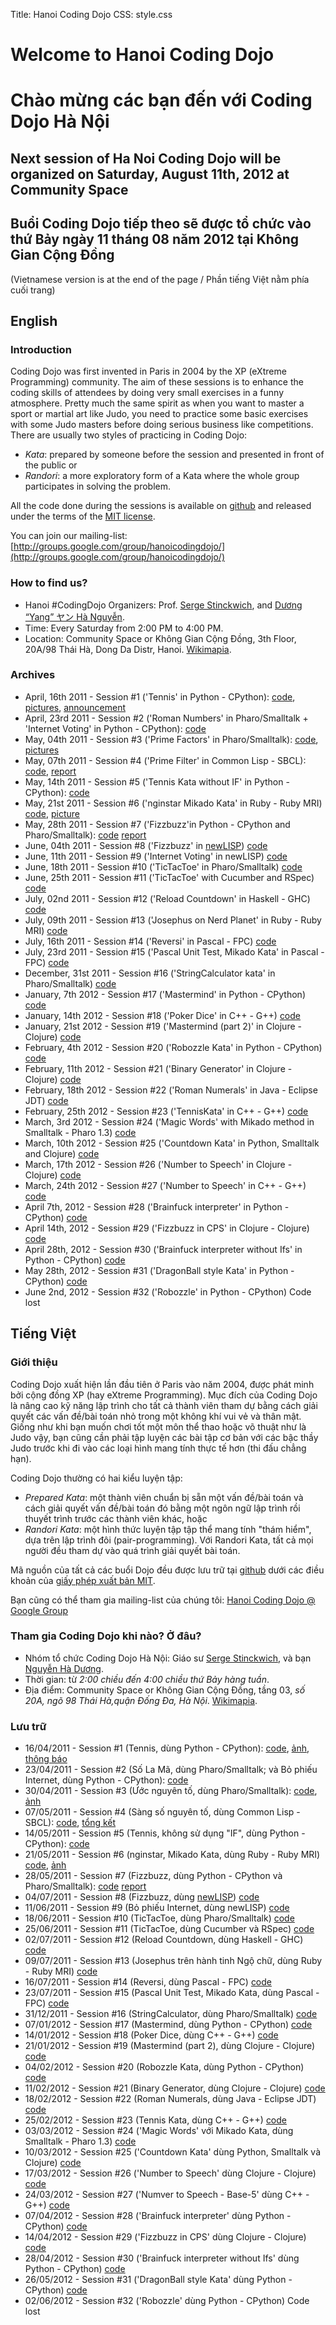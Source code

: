 Title: Hanoi Coding Dojo
CSS: style.css

# Welcome to Hanoi Coding Dojo
# Chào mừng các bạn đến với Coding Dojo Hà Nội

## Next session of Ha Noi Coding Dojo will be organized on Saturday, August 11th, 2012 at Community Space ##

## Buổi Coding Dojo tiếp theo sẽ được tổ chức vào thứ Bảy ngày 11 tháng 08 năm 2012 tại Không Gian Cộng Đồng ##

(Vietnamese version is at the end of the page / Phần tiếng Việt nằm phía cuối
trang)

## English

### Introduction

Coding Dojo was first invented in Paris in 2004 by the XP (eXtreme
Programming) community.  The aim of these sessions is to enhance the coding
skills of attendees by doing very small exercises in a funny atmosphere.
Pretty much the same spirit as when you want to master a sport or martial art
like Judo, you need to practice some basic exercises with some Judo masters
before doing serious business like competitions.  There are usually two styles
of practicing in Coding Dojo:

* *Kata*: prepared by someone before the session and presented in front of the
  public or
* *Randori*: a more exploratory form of a Kata where the whole group
  participates in solving the problem.

All the code done during the sessions is available on
[github](http://www.github.com/) and released under the terms of the
[MIT license](http://www.opensource.org/licenses/mit-license.php).

You can join our mailing-list:
[http://groups.google.com/group/hanoicodingdojo/](http://groups.google.com/group/hanoicodingdojo/)

### How to find us?

 * Hanoi #CodingDojo Organizers:
   Prof. [Serge Stinckwich](http://www.doesnotunderstand.org/), and
   [Dương “Yang” ヤン Hà Nguyễn](http://cmpitg.wordpress.com).
 * Time: Every Saturday from 2:00 PM to 4:00 PM.
 * Location: Community Space or Không Gian Cộng Đồng, 3th Floor, 
   20A/98 Thái Hà, Dong Da Distr, Hanoi.
   [Wikimapia](http://wikimapia.org/#lat=21.0114905&lon=105.8217902&z=19&l=38&m=b).

### Archives

* April, 16th 2011 - Session #1 ('Tennis' in Python - CPython):
  [code](https://github.com/HaNoiCodingDojo/HNCDSession1),
  [pictures](http://www.flickr.com/photos/sergestinckwich/sets/72157626521205638/),
  [announcement](http://blog.hanoilug.org/?p=123)
* April, 23rd 2011 - Session #2 ('Roman Numbers' in Pharo/Smalltalk + 'Internet Voting'
  in Python - CPython): [code](https://github.com/HaNoiCodingDojo/HNCDSession2)
* May, 04th 2011 - Session #3 ('Prime Factors' in Pharo/Smalltalk):
  [code](https://github.com/HaNoiCodingDojo/HNCDSession3),
  [pictures](http://www.flickr.com/photos/vuhung/sets/72157626622094652/)
* May, 07th 2011 - Session #4 ('Prime Filter' in Common Lisp - SBCL):
  [code](https://github.com/HaNoiCodingDojo/HNCDSession4),
  [report](http://blog.hanoilug.org/?p=124)
* May, 14th 2011 - Session #5 ('Tennis Kata without IF' in Python - CPython):
  [code](https://github.com/HaNoiCodingDojo/HNCDSession5)
* May, 21st 2011 - Session #6 ('nginstar Mikado Kata' in Ruby - Ruby MRI)
  [code](https://github.com/HaNoiCodingDojo/HNCDSession6),
  [picture](http://www.flickr.com/photos/sergestinckwich/5753566224/)
* May, 28th 2011 - Session #7 ('Fizzbuzz'in Python - CPython and Pharo/Smalltalk):
  [code](https://github.com/HaNoiCodingDojo/HNCDSession7)
  [report](http://cmpitg.wordpress.com/2011/05/30/hanoi-coding-dojo-session-7/)
* June, 04th 2011 - Session #8 ('Fizzbuzz' in
  [newLISP](http://www.newlisp.org/))
  [code](https://github.com/HaNoiCodingDojo/HNCDSession8)
* June, 11th 2011 - Session #9 ('Internet Voting' in newLISP)
  [code](https://github.com/HaNoiCodingDojo/HNCDSession9)
* June, 18th 2011 - Session #10 ('TicTacToe' in Pharo/Smalltalk)
  [code](https://github.com/HaNoiCodingDojo/HNCDSession10)
* June, 25th 2011 - Session #11 ('TicTacToe' with Cucumber and RSpec)
  [code](https://github.com/HaNoiCodingDojo/HNCDSession11)
* July, 02nd 2011 - Session #12 ('Reload Countdown' in Haskell - GHC)
  [code](https://github.com/HaNoiCodingDojo/HNCDSession12)
* July, 09th 2011 - Session #13 ('Josephus on Nerd Planet' in Ruby - Ruby MRI)
  [code](https://github.com/HaNoiCodingDojo/HNCDSession13)
* July, 16th 2011 - Session #14 ('Reversi' in Pascal - FPC)
  [code](https://github.com/HaNoiCodingDojo/HNCDSession14)
* July, 23rd 2011 - Session #15 ('Pascal Unit Test, Mikado Kata' in Pascal -
  FPC) [code](https://github.com/HaNoiCodingDojo/HNCDSession15)
* December, 31st 2011 - Session #16 ('StringCalculator kata' in
  Pharo/Smalltalk) [code](https://github.com/HaNoiCodingDojo/HNCDSession16)
* January, 7th 2012 - Session #17 ('Mastermind' in Python - CPython)
  [code](https://github.com/HaNoiCodingDojo/HNCDSession17)
* January, 14th 2012 - Session #18 ('Poker Dice' in C++ - G++)
  [code](https://github.com/HaNoiCodingDojo/HNCDSession18)
* January, 21st 2012 - Session #19 ('Mastermind (part 2)' in Clojure -
  Clojure) [code](https://github.com/HaNoiCodingDojo/HNCDSession19)
* February, 4th 2012 - Session #20 ('Robozzle Kata' in Python - CPython)
  [code](https://github.com/HaNoiCodingDojo/HNCDSession20)
* February, 11th 2012 - Session #21 ('Binary Generator' in Clojure - Clojure)
  [code](https://github.com/HaNoiCodingDojo/HNCDSession21)
* February, 18th 2012 - Session #22 ('Roman Numerals' in Java - Eclipse JDT)
  [code](https://github.com/HaNoiCodingDojo/HNCDSession22)
* February, 25th 2012 - Session #23 ('TennisKata' in C++ - G++)
  [code](https://github.com/HaNoiCodingDojo/HNCDSession23)
* March, 3rd 2012 - Session #24 ('Magic Words' with Mikado method in Smalltalk - Pharo 1.3)
  [code](https://github.com/HaNoiCodingDojo/HNCDSession24)
* March, 10th 2012 - Session #25 ('Countdown Kata' in Python, Smalltalk and Clojure)
  [code](https://github.com/HaNoiCodingDojo/HNCDSession25)
* March, 17th 2012 - Session #26 ('Number to Speech' in Clojure - Clojure)
  [code](https://github.com/HaNoiCodingDojo/HNCDSession26)
* March, 24th 2012 - Session #27 ('Number to Speech' in C++ - G++)
  [code](https://github.com/HaNoiCodingDojo/HNCDSession27)
* April 7th, 2012 - Session #28 ('Brainfuck interpreter' in Python - CPython)
  [code](https://github.com/HaNoiCodingDojo/HNCDSession28)
* April 14th, 2012 - Session #29 ('Fizzbuzz in CPS' in Clojure - Clojure)
  [code](https://github.com/HaNoiCodingDojo/HNCDSession29)
* April 28th, 2012 - Session #30 ('Brainfuck interpreter without Ifs' in Python - CPython)
  [code](https://github.com/HaNoiCodingDojo/HNCDSession30)
* May 28th, 2012 - Session #31 ('DragonBall style Kata' in Python - CPython)
  [code](https://github.com/HaNoiCodingDojo/HNCDSession31)
* June 2nd, 2012 - Session #32 ('Robozzle' in Python - CPython)
  Code lost

## Tiếng Việt

### Giới thiệu

Coding Dojo xuất hiện lần đầu tiên ở Paris vào năm 2004, được phát minh bởi
cộng đồng XP (hay eXtreme Programming).  Mục đích của Coding Dojo là nâng cao
kỹ năng lập trình cho tất cả thành viên tham dự bằng cách giải quyết các vấn
đề/bài toán nhỏ trong một không khí vui vẻ và thân mật.  Giống như khi bạn
muốn chơi tốt một môn thể thao hoặc võ thuật như là Judo vậy, bạn cũng cần
phải tập luyện các bài tập cơ bản với các bậc thầy Judo trước khi đi vào các
loại hình mang tính thực tế hơn (thi đấu chẳng hạn).

Coding Dojo thường có hai kiểu luyện tập:

* *Prepared Kata*: một thành viên chuẩn bị sẵn một vấn đề/bài toán và cách
  giải quyết vấn đề/bài toán đó bằng một ngôn ngữ lập trình rồi thuyết trình
  trước các thành viên khác, hoặc
* *Randori Kata*: một hình thức luyện tập tập thể mang tính "thám hiểm", dựa
  trên lập trình đôi (pair-programming).  Với Randori Kata, tất cả mọi người
  đều tham dự vào quá trình giải quyết bài toán.

Mã nguồn của tất cả các buổi Dojo đều được lưu trữ tại
[github](http://www.github.com/) dưới các điều khoản của
[giấy phép xuất bản MIT](http://www.opensource.org/licenses/mit-license.php).

Bạn cũng có thể tham gia mailing-list của chúng tôi:
[Hanoi Coding Dojo @ Google Group](http://groups.google.com/group/hanoicodingdojo/)

### Tham gia Coding Dojo khi nào?  Ở đâu?

 * Nhóm tổ chức Coding Dojo Hà Nội: Giáo sư
   [Serge Stinckwich](http://www.doesnotunderstand.org/), và bạn
   [Nguyễn Hà Dương](http://cmpitg.wordpress.com).
 * Thời gian: từ *2:00 chiều đến 4:00 chiều thứ Bảy hàng tuần*.
 * Địa điểm: Community Space or Không Gian Cộng Đồng, tầng 03, 
   *số 20A, ngõ 98 Thái Hà,quận Đống Đa, Hà
   Nội*. [Wikimapia](http://wikimapia.org/#lat=21.0114905&lon=105.8217902&z=19&l=38&m=b).

### Lưu trữ

* 16/04/2011 - Session #1 (Tennis, dùng Python - CPython):
  [code](https://github.com/HaNoiCodingDojo/HNCDSession1),
  [ảnh](http://www.flickr.com/photos/sergestinckwich/sets/72157626521205638/),
  [thông báo](http://blog.hanoilug.org/?p=123)
* 23/04/2011 - Session #2 (Số La Mã, dùng Pharo/Smalltalk; và Bỏ phiếu
  Internet, dùng Python - CPython):
  [code](https://github.com/HaNoiCodingDojo/HNCDSession2)
* 30/04/2011 - Session #3 (Ước nguyên tố, dùng Pharo/Smalltalk):
  [code](https://github.com/HaNoiCodingDojo/HNCDSession3),
  [ảnh](http://www.flickr.com/photos/vuhung/sets/72157626622094652/)
* 07/05/2011 - Session #4 (Sàng số nguyên tố, dùng Common Lisp - SBCL):
  [code](https://github.com/HaNoiCodingDojo/HNCDSession4),
  [tổng kết](http://blog.hanoilug.org/?p=124)
* 14/05/2011 - Session #5 (Tennis, không sử dụng "IF", dùng Python - CPython):
  [code](https://github.com/HaNoiCodingDojo/HNCDSession5)
* 21/05/2011 - Session #6 (nginstar, Mikado Kata, dùng Ruby - Ruby MRI)
  [code](https://github.com/HaNoiCodingDojo/HNCDSession6),
  [ảnh](http://www.flickr.com/photos/sergestinckwich/5753566224/)
* 28/05/2011 - Session #7 (Fizzbuzz, dùng Python - CPython và
  Pharo/Smalltalk): [code](https://github.com/HaNoiCodingDojo/HNCDSession7)
    [report](http://cmpitg.wordpress.com/2011/05/30/hanoi-coding-dojo-session-7/)
* 04/07/2011 - Session #8 (Fizzbuzz, dùng
  [newLISP](http://www.newlisp.org/))
  [code](https://github.com/HaNoiCodingDojo/HNCDSession8)
* 11/06/2011 - Session #9 (Bỏ phiếu Internet, dùng newLISP)
  [code](https://github.com/HaNoiCodingDojo/HNCDSession9)
* 18/06/2011 - Session #10 (TicTacToe, dùng Pharo/Smalltalk)
  [code](https://github.com/HaNoiCodingDojo/HNCDSession10)
* 25/06/2011 - Session #11 (TicTacToe, dùng Cucumber và RSpec)
  [code](https://github.com/HaNoiCodingDojo/HNCDSession11)
* 02/07/2011 - Session #12 (Reload Countdown, dùng Haskell - GHC)
  [code](https://github.com/HaNoiCodingDojo/HNCDSession12)
* 09/07/2011 - Session #13 (Josephus trên hành tinh Ngộ chữ, dùng Ruby - Ruby
  MRI) [code](https://github.com/HaNoiCodingDojo/HNCDSession13)
* 16/07/2011 - Session #14 (Reversi, dùng Pascal - FPC)
  [code](https://github.com/HaNoiCodingDojo/HNCDSession14)
* 23/07/2011 - Session #15 (Pascal Unit Test, Mikado Kata, dùng Pascal - FPC)
  [code](https://github.com/HaNoiCodingDojo/HNCDSession15)
* 31/12/2011 - Session #16 (StringCalculator, dùng Pharo/Smalltalk)
  [code](https://github.com/HaNoiCodingDojo/HNCDSession16)
* 07/01/2012 - Session #17 (Mastermind, dùng Python - CPython)
  [code](https://github.com/HaNoiCodingDojo/HNCDSession17)
* 14/01/2012 - Session #18 (Poker Dice, dùng C++ - G++)
  [code](https://github.com/HaNoiCodingDojo/HNCDSession18)
* 21/01/2012 - Session #19 (Mastermind (part 2), dùng Clojure - Clojure)
  [code](https://github.com/HaNoiCodingDojo/HNCDSession19)
* 04/02/2012 - Session #20 (Robozzle Kata, dùng Python - CPython)
  [code](https://github.com/HaNoiCodingDojo/HNCDSession20)
* 11/02/2012 - Session #21 (Binary Generator, dùng Clojure - Clojure)
  [code](https://github.com/HaNoiCodingDojo/HNCDSession21)
* 18/02/2012 - Session #22 (Roman Numerals, dùng Java - Eclipse JDT)
  [code](https://github.com/HaNoiCodingDojo/HNCDSession22)
* 25/02/2012 - Session #23 (Tennis Kata, dùng C++ - G++)
  [code](https://github.com/HaNoiCodingDojo/HNCDSession23)
* 03/03/2012 - Session #24 ('Magic Words' với Mikado Kata, dùng Smalltalk - Pharo 1.3)
  [code](https://github.com/HaNoiCodingDojo/HNCDSession24)
* 10/03/2012 - Session #25 ('Countdown Kata' dùng Python, Smalltalk và Clojure)
  [code](https://github.com/HaNoiCodingDojo/HNCDSession25)
* 17/03/2012 - Session #26 ('Number to Speech' dùng Clojure - Clojure)
  [code](https://github.com/HaNoiCodingDojo/HNCDSession26)
* 24/03/2012 - Session #27 ('Numver to Speech - Base-5' dùng C++ - G++)
  [code](https://github.com/HaNoiCodingDojo/HNCDSession27)
* 07/04/2012 - Session #28 ('Brainfuck interpreter' dùng Python - CPython)
  [code](https://github.com/HaNoiCodingDojo/HNCDSession28)
* 14/04/2012 - Session #29 ('Fizzbuzz in CPS' dùng Clojure - Clojure)
  [code](https://github.com/HaNoiCodingDojo/HNCDSession29)
* 28/04/2012 - Session #30 ('Brainfuck interpreter without Ifs' dùng Python - CPython)
  [code](https://github.com/HaNoiCodingDojo/HNCDSession30)
* 26/05/2012 - Session #31 ('DragonBall style Kata' dùng Python - CPython)
  [code](https://github.com/HaNoiCodingDojo/HNCDSession31)
* 02/06/2012 - Session #32 ('Robozzle' dùng Python - CPython)
  Code lost
